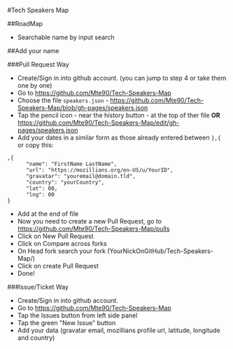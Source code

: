 #Tech Speakers Map

##RoadMap

* Searchable name by input search

##Add your name

###Pull Request Way

* Create/Sign in into github account. (you can jump to step 4 or take them one by one)
* Go to https://github.com/Mte90/Tech-Speakers-Map
* Choose the file `speakers.json` - https://github.com/Mte90/Tech-Speakers-Map/blob/gh-pages/speakers.json 
* Tap the pencil icon - near the history button - at the top of ther file **OR** https://github.com/Mte90/Tech-Speakers-Map/edit/gh-pages/speakers.json 
* Add your dates in a similar form as those already entered between `},{` or copy this:  
```            
,{
      "name": "FirstName LastName", 
      "url": "https://mozillians.org/en-US/u/YourID",
      "gravatar": "youremail@domain.tld",
      "country": "yourCountry",
      "lat": 00,
      "lng": 00
}
```
* Add at the end of file
* Now you need to create a new Pull Request, go to https://github.com/Mte90/Tech-Speakers-Map/pulls
* Click on New Pull Request
* Click on Compare across forks
* On Head fork search your fork (YourNickOnGitHub/Tech-Speakers-Map/)
* Click on create Pull Request
* Done!

###Issue/Ticket Way

* Create/Sign in into github account. 
* Go to https://github.com/Mte90/Tech-Speakers-Map
* Tap the Issues button from left side panel
* Tap the green "New Issue" button
* Add your data (gravatar email, mozillians profile url, latitude, longitude and country)
